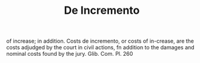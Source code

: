 ---
title: De Incremento
letter: D
permalink: "/definitions/bld-de-incremento.html"
body: of increase; in addition. Costs de incremento, or costs of in-crease, are the
  costs adjudged by the court in civil actions, fn addition to the damages and nominal
  costs found by the jury. Glib. Com. Pl. 260
published_at: '2018-07-07'
source: Black's Law Dictionary 2nd Ed (1910)
layout: post
---